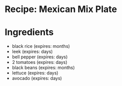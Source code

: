 Recipe: Mexican Mix Plate
=========================

Ingredients
===========

- black rice (expires: months)
- leek (expires: days)
- bell pepper (expires: days)
- 2 tomatoes (expires: days)
- black beans (expires: months)
- lettuce (expires: days)
- avocado (expires: days)
